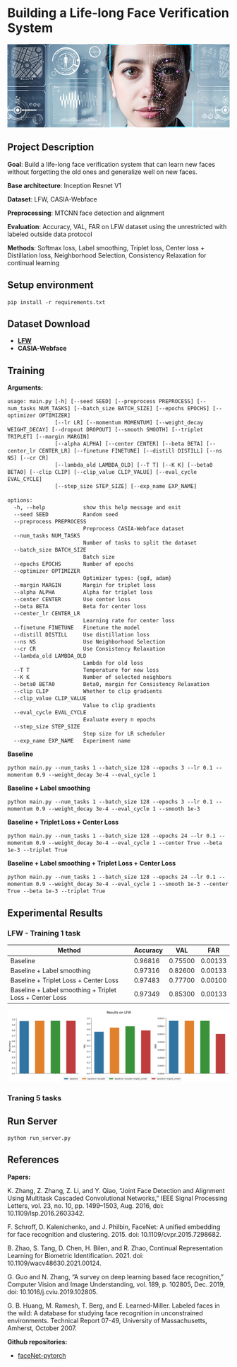 # Building a Life-long Face Verification System

![Face Recognition illustration](data/face_verification.jpg)

## Project Description

__Goal__: Build a life-long face verification system that can learn new faces without forgetting the old ones and generalize well on new faces.

__Base architecture__: Inception Resnet V1

__Dataset__: LFW, CASIA-Webface

__Preprocessing__: MTCNN face detection and alignment

__Evaluation__: Accuracy, VAL, FAR on LFW dataset using the unrestricted with labeled outside data protocol

__Methods__: Softmax loss, Label smoothing, Triplet loss, Center loss + Distillation loss, Neighborhood Selection, Consistency Relaxation for continual learning


## Setup environment

```
pip install -r requirements.txt
```

## Dataset Download
- [__LFW__](http://vis-www.cs.umass.edu/lfw/)
- __CASIA-Webface__

## Training

__Arguments:__

```
usage: main.py [-h] [--seed SEED] [--preprocess PREPROCESS] [--num_tasks NUM_TASKS] [--batch_size BATCH_SIZE] [--epochs EPOCHS] [--optimizer OPTIMIZER]
               [--lr LR] [--momentum MOMENTUM] [--weight_decay WEIGHT_DECAY] [--dropout DROPOUT] [--smooth SMOOTH] [--triplet TRIPLET] [--margin MARGIN]
               [--alpha ALPHA] [--center CENTER] [--beta BETA] [--center_lr CENTER_LR] [--finetune FINETUNE] [--distill DISTILL] [--ns NS] [--cr CR]
               [--lambda_old LAMBDA_OLD] [--T T] [--K K] [--beta0 BETA0] [--clip CLIP] [--clip_value CLIP_VALUE] [--eval_cycle EVAL_CYCLE]
               [--step_size STEP_SIZE] [--exp_name EXP_NAME]

options:
  -h, --help            show this help message and exit
  --seed SEED           Random seed
  --preprocess PREPROCESS
                        Preprocess CASIA-Webface dataset
  --num_tasks NUM_TASKS
                        Number of tasks to split the dataset
  --batch_size BATCH_SIZE
                        Batch size
  --epochs EPOCHS       Number of epochs
  --optimizer OPTIMIZER
                        Optimizer types: {sgd, adam}
  --margin MARGIN       Margin for triplet loss
  --alpha ALPHA         Alpha for triplet loss
  --center CENTER       Use center loss
  --beta BETA           Beta for center loss
  --center_lr CENTER_LR
                        Learning rate for center loss
  --finetune FINETUNE   Finetune the model
  --distill DISTILL     Use distillation loss
  --ns NS               Use Neighborhood Selection
  --cr CR               Use Consistency Relaxation
  --lambda_old LAMBDA_OLD
                        Lambda for old loss
  --T T                 Temperature for new loss
  --K K                 Number of selected neighbors
  --beta0 BETA0         Beta0, margin for Consistency Relaxation
  --clip CLIP           Whether to clip gradients
  --clip_value CLIP_VALUE
                        Value to clip gradients
  --eval_cycle EVAL_CYCLE
                        Evaluate every n epochs
  --step_size STEP_SIZE
                        Step size for LR scheduler
  --exp_name EXP_NAME   Experiment name
```


__Baseline__

```
python main.py --num_tasks 1 --batch_size 128 --epochs 3 --lr 0.1 --momentum 0.9 --weight_decay 3e-4 --eval_cycle 1
```


 __Baseline + Label smoothing__

```
python main.py --num_tasks 1 --batch_size 128 --epochs 3 --lr 0.1 --momentum 0.9 --weight_decay 3e-4 --eval_cycle 1 --smooth 1e-3
```


 __Baseline + Triplet Loss + Center Loss__

```
python main.py --num_tasks 1 --batch_size 128 --epochs 24 --lr 0.1 --momentum 0.9 --weight_decay 3e-4 --eval_cycle 1 --center True --beta 1e-3 --triplet True
```


 __Baseline + Label smoothing + Triplet Loss + Center Loss__

```
python main.py --num_tasks 1 --batch_size 128 --epochs 24 --lr 0.1 --momentum 0.9 --weight_decay 3e-4 --eval_cycle 1 --smooth 1e-3 --center True --beta 1e-3 --triplet True
```



## Experimental Results

### LFW - Training 1 task

| Method | Accuracy | VAL | FAR |
| --- | --- | --- | --- |
| Baseline | 0.96816 | 0.75500 | 0.00133 |
| Baseline + Label smoothing | 0.97316 | 0.82600 | 0.00133 |
| Baseline + Triplet Loss + Center Loss | 0.97483 | 0.77700 | 0.00100 |
| Baseline + Label smoothing + Triplet Loss + Center Loss | 0.97349 | 0.85300 | 0.00133 |

![LFW - Training 1 task](results/1task.png)

### Traning 5 tasks


## Run Server
```
python run_server.py
```


## References

__Papers:__

K. Zhang, Z. Zhang, Z. Li, and Y. Qiao, “Joint Face Detection and Alignment Using Multitask Cascaded Convolutional Networks,” IEEE Signal Processing Letters, vol. 23, no. 10, pp. 1499–1503, Aug. 2016, doi: 10.1109/lsp.2016.2603342.

F. Schroff, D. Kalenichenko, and J. Philbin, FaceNet: A unified embedding for face recognition and clustering. 2015. doi: 10.1109/cvpr.2015.7298682.

B. Zhao, S. Tang, D. Chen, H. Bilen, and R. Zhao, Continual Representation Learning for Biometric Identification. 2021. doi: 10.1109/wacv48630.2021.00124.

G. Guo and N. Zhang, “A survey on deep learning based face recognition,” Computer Vision and Image Understanding, vol. 189, p. 102805, Dec. 2019, doi: 10.1016/j.cviu.2019.102805.

G. B. Huang, M. Ramesh, T. Berg, and E. Learned-Miller. Labeled faces in the wild: A database for studying face recognition in unconstrained environments. Technical Report 07-49, University of Massachusetts, Amherst, October 2007.  



__Github repositories:__

- [faceNet-pytorch](https://github.com/timesler/facenet-pytorch)